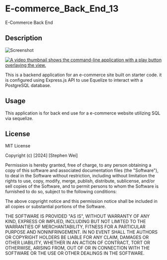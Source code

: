 # E-commerce_Back_End_13
E-Commerce Back End


## Description
![Screenshot](assets/screenshot.png)

[![A video thumbnail shows the command-line application with a play button overlaying the view.](./Assets/09-thumbnail.png)](https://drive.google.com/file/d/1TyDL1hQ58rLrL_T2EtzGx7Fw472nsMvQ/preview)


This is a backend application for an e-commerce site built on starter code. it is configured using Express.js API to use Equelize to interact with a PostgreSQL database.

## Usage

This application is for back end use for a e-commerce website utilizing SQL via sequelize.

## License

MIT License

Copyright (c) [2024] [Stephen Wei]

Permission is hereby granted, free of charge, to any person obtaining a copy
of this software and associated documentation files (the "Software"), to deal
in the Software without restriction, including without limitation the rights
to use, copy, modify, merge, publish, distribute, sublicense, and/or sell
copies of the Software, and to permit persons to whom the Software is
furnished to do so, subject to the following conditions:

The above copyright notice and this permission notice shall be included in all
copies or substantial portions of the Software.

THE SOFTWARE IS PROVIDED "AS IS", WITHOUT WARRANTY OF ANY KIND, EXPRESS OR
IMPLIED, INCLUDING BUT NOT LIMITED TO THE WARRANTIES OF MERCHANTABILITY,
FITNESS FOR A PARTICULAR PURPOSE AND NONINFRINGEMENT. IN NO EVENT SHALL THE
AUTHORS OR COPYRIGHT HOLDERS BE LIABLE FOR ANY CLAIM, DAMAGES OR OTHER
LIABILITY, WHETHER IN AN ACTION OF CONTRACT, TORT OR OTHERWISE, ARISING FROM,
OUT OF OR IN CONNECTION WITH THE SOFTWARE OR THE USE OR OTHER DEALINGS IN THE
SOFTWARE.